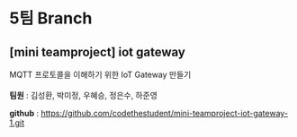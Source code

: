 # 5팀 Branch

## [mini teamproject] iot gateway
MQTT 프로토콜을 이해하기 위한 IoT Gateway 만들기
<br><br>
<b>팀원</b> : 김성환, 박미정, 우혜승, 정은수, 하준영

<b>github</b> : https://github.com/codethestudent/mini-teamproject-iot-gateway-1.git
